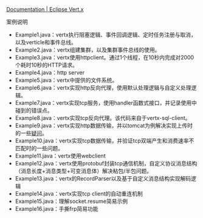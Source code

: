 [Documentation | Eclipse Vert.x](https://vertx.io/docs/)

案例说明

* Example1.java：vertx执行阻塞逻辑、事件回调逻辑、定时任务注册与取消，以及verticle和事件总线。
* Example2.java：vertx组建集群，以及集群事件总线的使用。
* Example3.java：vertx使用httpclient。通过1个线程，在10秒内完成对2000个耗时10秒的HTTP请求。
* Example4.java：http server
* Example5.java：vertx中提供的文件系统。
* Example6.java：vertx实现http反向代理，使用默认处理逻辑与自定义处理逻辑。
* Example7.java：vertx实现tcp服务，使用handler函数式接口，并记录使用中碰到的错误点。
* Example8.java：vertx实现tcp反向代理。该代码来自于vertx-sql-client。
* Example9.java：vertx实现http数据传输，并以tomcat为例解决实现上传时的一些[疑问](https://juejin.cn/post/7055851941837930533)。
* Example10.java：vertx实现tcp数据传输，并验证tcp双端产生和消费速率不匹配时的一些问题。
* Example11.java：vertx使用webclient
* Example12.java：vertx使用protobuf封装tcp通信机制，自定义协议消息结构（消息长度+消息类型+可变消息体）解决粘包/半包问题。
* Example13.java：vertx的RecordParser以及基于自定义消息结构实现解码逻辑
* Example14.java：vertx实现tcp client的自动重连机制
* Example15.java：理解socket.resume简易示例
* Example16.java：手撕frp简易功能